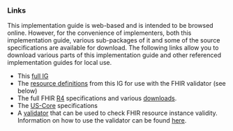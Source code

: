 ### Links

This implementation guide is web-based and is intended to be browsed online.  However, for the convenience of implementers, both this implementation guide, various sub-packages of it and some of the source specifications are available for download.  The following links allow you to download various parts of this implementation guide and other referenced implementation guides for local use.

* This [full IG](full-ig.zip)
* The [resource definitions](definitions.json.zip)  from this IG for use with the FHIR validator (see below)
* The full FHIR [R4]({{site.data.fhir.path}}fhir-spec.zip) specifications and various [downloads]({{site.data.fhir.path}}downloads.html).
* The [US-Core]({{site.data.fhir.ver.hl7_fhir_us_core}}) specifications
* A [validator](https://fhir.github.io/latest-ig-validator/org.hl7.fhir.validator.jar) that can be used to check FHIR resource instance validity.  Information on how to use the validator can be found [here](https://confluence.hl7.org/display/FHIR/Using+the+FHIR+Validator).
